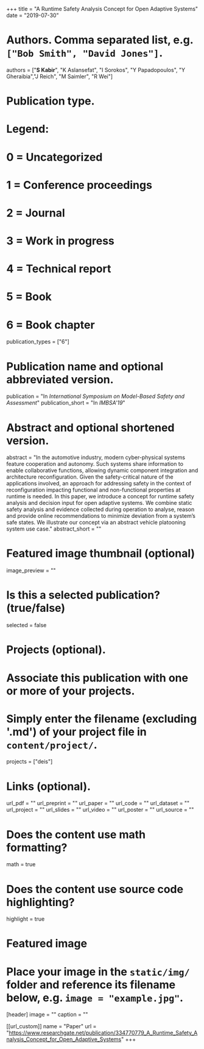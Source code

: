 +++
title = "A Runtime Safety Analysis Concept for Open Adaptive Systems"
date = "2019-07-30"

# Authors. Comma separated list, e.g. `["Bob Smith", "David Jones"]`.
authors = ["**S Kabir**", "K Aslansefat", "I Sorokos", "Y Papadopoulos", "Y Gheraibia","J Reich", "M Saimler", "R Wei"]

# Publication type.
# Legend:
# 0 = Uncategorized
# 1 = Conference proceedings
# 2 = Journal
# 3 = Work in progress
# 4 = Technical report
# 5 = Book
# 6 = Book chapter
publication_types = ["6"]

# Publication name and optional abbreviated version.
publication = "In *International Symposium on Model-Based Safety and Assessment*"
publication_short = "In *IMBSA'19*"

# Abstract and optional shortened version.
abstract = "In  the automotive industry, modern cyber-physical systems feature cooperation and autonomy. Such systems share information to enable collaborative functions, allowing dynamic component integration and architecture reconfiguration. Given the safety-critical nature of the applications involved, an approach for addressing safety in the context of reconfiguration impacting functional and non-functional properties at runtime is needed. In this paper, we introduce a concept for runtime safety analysis and decision input for open adaptive systems. We combine static safety analysis and evidence collected during operation to analyse, reason and provide online recommendations to minimize deviation from a system’s safe states. We illustrate our concept via an abstract vehicle platooning system use case."
abstract_short = ""

# Featured image thumbnail (optional)
image_preview = ""

# Is this a selected publication? (true/false)
selected = false

# Projects (optional).
#   Associate this publication with one or more of your projects.
#   Simply enter the filename (excluding '.md') of your project file in `content/project/`.
projects = ["deis"]

# Links (optional).
url_pdf = ""
url_preprint = ""
url_paper = ""
url_code = ""
url_dataset = ""
url_project = ""
url_slides = ""
url_video = ""
url_poster = ""
url_source = ""

# Does the content use math formatting?
math = true

# Does the content use source code highlighting?
highlight = true

# Featured image
# Place your image in the `static/img/` folder and reference its filename below, e.g. `image = "example.jpg"`.
[header]
image = ""
caption = ""

[[url_custom]]
    name = "Paper"
    url = "https://www.researchgate.net/publication/334770779_A_Runtime_Safety_Analysis_Concept_for_Open_Adaptive_Systems"
+++
